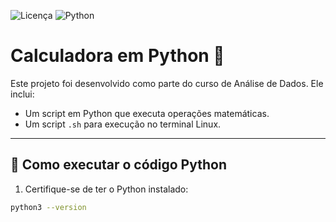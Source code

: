 ![Licença](https://img.shields.io/badge/license-MIT-green)
![Python](https://img.shields.io/badge/language-Python-blue)


# Calculadora em Python 🧮

Este projeto foi desenvolvido como parte do curso de Análise de Dados. Ele inclui:

- Um script em Python que executa operações matemáticas.
- Um script `.sh` para execução no terminal Linux.

---

## 🐍 Como executar o código Python

1. Certifique-se de ter o Python instalado:
```bash
python3 --version
